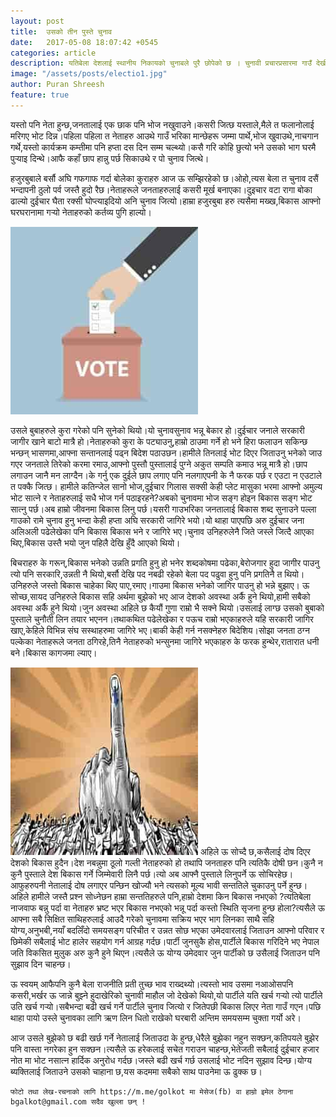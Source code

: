 ```yaml
---
layout: post
title:  उसको तीन पुस्ते चुनाव
date:   2017-05-08 18:07:42 +0545
categories: article
description: यतिबेला देशलाई स्थानीय निकायको चुनाबले पुरै छोपेको छ । चुनावी प्रचारप्रसारमा गाउँ देखी शहरसम्म बिभिन्न दलका झण्डा बोकेर घरदैलो अभियानमा जुट्नेहरुको झुण्डहरु बाक्लै देख्न सकिन्छ ।  ...| Galkot News, Khabar, Information
image: "/assets/posts/electio1.jpg"
author: Puran Shreesh
feature: true
---
```


यस्तो पनि नेता हुन्छ,जनतालाई एक छाक पनि भोज नखुवाउने।कसरी जित्छ यस्ताले,मैले त फलानोलाई मरिगए भोट दिन्न।पहिला पहिला त नेताहरु आउथे गाउँ भरिका मान्छेहरू जम्मा पार्थे,भोज खुवाउथे,नाचगान गर्थे,यस्तो कार्यक्रम कम्तीमा पनि हप्ता दस दिन सम्म चल्थ्यो।कसै गरि कोहि छुत्यो भने उसको भाग घरमै पुर्‍याइ दिन्थे।आफै कहाँ छाप हान्नु पर्छ सिकाउथे र पो चुनाव जित्थे।


हजुरबुबाले बर्सौ अघि गफगाफ गर्दा बोलेका कुराहरु आज ऊ सम्झिरहेको छ।ओहो,त्यस बेला त चुनाव दसैं भन्दापनी ठुलो पर्व जस्तै हुदो रैछ।नेताहरूले जनताहरुलाई कसरी मूर्ख बनाएका।दुइचार वटा रागा बोका ढाल्यो दुईचार घैता रक्सी घोप्त्याइदियो अनि चुनाव जित्यो।हाम्रा हजुरबुबा हरु त्यसैमा मख्ख,बिकास आफ्नो घरघरानामा गर्‍यो नेताहरुको कर्तव्य पुगि हाल्यो।


<img src="/assets/posts/vote.jpg" max-height="100px" alt="Nepal Local Election">

उसले बुबाहरुले कुरा गरेको पनि सुनेको थियो।यो चुनावसुनाव भन्नू बेकार हो।दुईचार जनाले सरकारी जागीर खाने बाटो मात्रै हो।नेताहरुको कुरा के पट्याउनु,हाम्रो ठाउमा गर्ने हो भने हिरा फलाउन सकिन्छ भन्छन् भासणमा,आफ्ना सन्तानलाई पढ्न बिदेश पठाउछन।हामीले तिनलाई भोट दिएर जिताउनु भनेको जाउ गएर जनताले तिरेको करमा रमाउ,आफ्नो पुस्तौ पुस्तालाई पुग्ने अकुत सम्पति कमाउ भन्नू मात्रै हो।छाप लगाउन जानै मन लाग्दैन।के गर्नु एक दुईले छाप लगाए पनि नलगाएपनी के नै फरक पर्छ र एउटा न एउटाले त पक्कै जित्छ।
हामीले कतिन्जेल सानो भोज,दुईचार गिलास सक्सी केही प्लेट मासुका भरमा आफ्नो अमुल्य भोट सात्ने र नेताहरुलाई सधै भोज गर्न पठाइरहने?अबको चुनावमा भोज सङ्ग होइन बिकास सङ्ग भोट सात्नु पर्छ।अब हाम्रो जीवनमा बिकास लिनु पर्छ।यसरी गाउभरिका जनतालाई बिकास शब्द सुनाउने पल्ला गाउको रामे चुनाव हुनु भन्दा केही हप्ता अघि सरकारी जागिरे भयो।यो थाहा पाएपछि अरु दुईचार जना अलिअली पढेलेखेका पनि बिकास बिकास भने र जागिरे भए।चुनाव उनिहरुलेनै जिते जस्ले जित्दै आएका थिए,बिकास उस्तै भयो जुन पहिलै देखि हुँदै आएको थियो।





बिचराहरु के गरून्,बिकास भनेको उन्नति प्रगति हुनु हो भनेर शब्दकोषमा पढेका,बेरोजगार हुदा जागीर पाउनु त्यो पनि सरकारि,उन्नती नै थियो,बर्सौ देखि पद नबढी रहेको बेला पद पढुवा हुनु पनि प्रगतिनै त थियो।उनिहरुले जस्तो बिकास चाहेका थिए पाए,रमाए।गाउमा बिकास भनेको जागिर पाउनु हो भन्ने बुझाए।
ऊ सोच्छ,सायद उनिहरुले बिकास सहि अर्थमा बुझेको भए आज देशको अवस्था अर्कै हुने थियो,हामी सबैको अवस्था अर्कै हुने थियो।जुन अवस्था अहिले छ कैयौं गुणा राम्रो भै सक्ने थियो।उसलाई लाग्छ उसको बुबाको पुस्ताले चुनौती लिन तयार भएनन।तथाकथित पढेलेखेका र पऊच राम्रो भएकाहरुले यहि सरकारी जागिर खाए,केहिले विभिन्न संघ सस्थाहरुमा जागिरे भए।बाकी केही गर्न नसक्नेहरु बिदेशिय।सोझा जनता ठग्न पल्केका नेताहरूले जनता ठगिरहे,तिनै नेताहरुको भन्सुनमा जागिरे भएकाहरु के फरक हुन्थेर,रातारात धनी बने।बिकास कागजमा ल्याए।


<img src="/assets/posts/electio1.jpg" alt="Nepal Local Election">
अहिले ऊ सोच्दै छ,कसैलाई दोष दिएर देशको बिकास हुदैन।देश नबन्नुमा ठूलो गल्ती नेताहरुको हो तथापि  जनताहरु पनि त्यतिकै दोषी छन।कुनै न कुनै पुस्ताले देश बिकास गर्ने जिम्मेवारी लिनै पर्छ।त्यो अब आफ्नै पुस्ताले लिनुपर्ने ऊ सोचिरहेछ।आफुहरुपनी नेतालाई दोष लगाएर पन्छिन खोज्यौ भने त्यसको मूल्य भावी सन्ततिले चुकाउनु पर्ने हुन्छ।अहिले हामीले जस्तै प्रश्न सोध्नेछन हाम्रा सन्ततिहरुले पनि,हाम्रो देशमा किन बिकास नभएको ?त्यतिबेला नाजवाफ बन्नु पर्दा वा नेताहरु भ्रष्ट भएर बिकास नभएको भन्नू पर्दा कस्तो स्थिति सृजना हुन्छ होला?त्यसैले ऊ आफ्ना सबै सिक्षित साथिहरुलाई आउदै गरेको चुनावमा सक्रिय भएर भाग लिनका साथै सहि योग्य,अनुभबी,नयाँ बदलिँदो समयसङ्ग परिचीत र उन्नत सोछ भएका उमेदवारलाई जिताउन आफ्नो परिवार र छिमेकी सबैलाई भोट हालेर सहयोग गर्न आग्रह गर्दछ।पार्टी जुनसुकै होस,पार्टीले बिकास गरिदिने भए नेपाल जति विकसित मुलुक अरु कुनै हुने थिएन।त्यसैले ऊ योग्य उमेदवार जुन पार्टीको छ उसैलाई जिताउन पनि सुझाव दिन चाहन्छ।


ऊ स्वयम् आफैपनि कुनै बेला राजनीति प्रती तुच्छ  भाव राख्दथ्यो।त्यस्तो भाव उसमा नआओसपनि कसरी,भर्खर ऊ जान्ने बुझ्ने हुदाखेरिको चुनावी माहौल जो देखेको थियो,यो पार्टीले यति खर्च गर्‍यो त्यो पार्टीले उति खर्च गर्‍यो।सबैभन्दा बढी खर्च गर्ने पार्टीले चुनाव जित्यो र जितेपछी बिकास लिएर नेता गाउँ गएन।पछि थाहा पायो उस्ले चुनावका लागि ऋण लिन धितो राखेको घरबारी अन्तिम समयसम्म चुक्ता गर्यो अरे।


आज उसले बुझेको छ बढी खर्छ गर्ने नेतालाई जिताउदा के हुन्छ,धेरैले बुझेका नहुन सक्छन,कतिपयले बुझेर पनि वास्ता नगरेका हुन सक्छन।त्यसैले ऊ हरेकलाई सचेत गराउन चाहन्छ,भेतेजती सबैलाई दुईचार हजार नोत मा भोट नसात्न हार्दिक अनुरोध गर्दछ।जस्ले बढी खर्च गर्छ उसलाई भोट नदिन सुझाव दिन्छ।योग्य ब्यक्तिलाई जिताउने उसको चाहाना छ,यस कदममा सबैको साथ पाउनेमा ऊ ढुक्क छ।

	फोटो तथा लेख-रचनाको लागि https://m.me/golkot मा मेसेज(fb) वा हाम्रो इमेल ठेगाना bgalkot@gmail.com सदैव खुल्ला छन् ! 